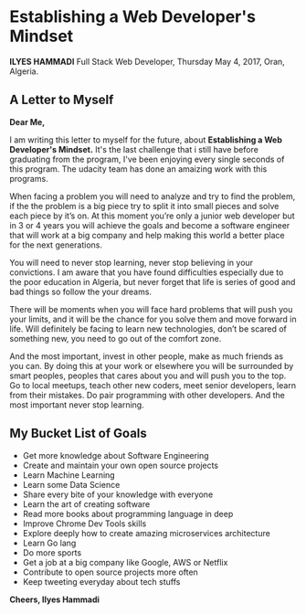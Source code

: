 # Establishing a Web Developer's Mindset
**ILYES HAMMADI** Full Stack Web Developer, Thursday May 4, 2017, Oran, Algeria.

## A Letter to Myself
**Dear Me,**

I am writing this letter to myself for the future, about **Establishing a Web Developer's Mindset.** It's the last challenge that i still have before graduating from the program, I've been enjoying every single seconds of this program. The udacity team has done an amaizing work with this programs.

When facing a problem you will need to analyze and try to find the problem, if the the problem is a big piece try to split it into small pieces and solve each piece by it’s on. At this moment you’re only a junior web developer but in 3 or 4 years you will achieve the goals and become a software engineer that will work at a big company and help making this world a better place for the next generations.

You will need to never stop learning, never stop believing in your convictions. I am aware that you have found difficulties especially due to the poor education in Algeria, but never forget that life is series of good and bad things so follow the your dreams.

There will be moments when you will face hard problems that will push you your limits, and it will be the chance for you solve them and move forward in life. Will definitely be facing to learn new technologies, don’t be scared of something new, you need to go out of the comfort zone.

And the most important, invest in other people, make as much friends as you can. By doing this at your work or elsewhere you will be surrounded by smart peoples, peoples that cares about you and will push you to the top. Go to local meetups, teach other new coders, meet senior developers, learn from their mistakes. Do pair programming with other developers. And the most important never stop learning.

## My Bucket List of Goals
 - Get more knowledge about Software Engineering
 - Create and maintain your own open source projects
 - Learn Machine Learning 
 - Learn some Data Science
 - Share every bite of your knowledge with everyone 
 - Learn the art of creating software
 - Read more books about programming language in deep
 - Improve Chrome Dev Tools skills
 - Explore deeply how to create amazing microservices architecture
 - Learn Go lang
 - Do more sports
 - Get a job at a big company like Google, AWS or Netflix
 - Contribute to open source projects more often 
 - Keep tweeting everyday about tech stuffs
 
 
 
 **Cheers, Ilyes Hammadi**
 
